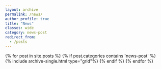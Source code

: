 ```yaml
---
layout: archive
permalink: /news/
author_profile: true
title: "News"
classes: wide
category: news-post
redirect_from:
  - /posts
---
```



{% for post in site.posts %}
  {% if post.categories contains 'news-post' %}
		<!-- <h2 class=class="archive__subtitle"><a href="{{ post.url }}">{{ post.title }}</a></h3> -->
    {% include archive-single.html type="grid"%}
  {% endif %}
{% endfor %}
